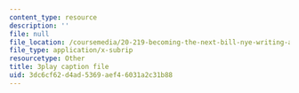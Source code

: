 ```yaml
---
content_type: resource
description: ''
file: null
file_location: /coursemedia/20-219-becoming-the-next-bill-nye-writing-and-hosting-the-educational-show-january-iap-2015/3dc6cf62d4ad5369aef46031a2c31b88_W1TMyIn2SIg.vtt
file_type: application/x-subrip
resourcetype: Other
title: 3play caption file
uid: 3dc6cf62-d4ad-5369-aef4-6031a2c31b88
---
```

